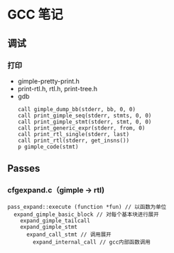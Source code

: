 # GCC 笔记

## 调试

### 打印

- gimple-pretty-print.h
- print-rtl.h, rtl.h, print-tree.h
- gdb
  ```
  call gimple_dump_bb(stderr, bb, 0, 0)
  call print_gimple_seq(stderr, stmts, 0, 0)
  call print_gimple_stmt(stderr, stmt, 0, 0)
  call print_generic_expr(stderr, from, 0)
  call print_rtl_single(stderr, last)
  call print_rtl(stderr, get_insns())
  p gimple_code(stmt)
  ```


## Passes

### cfgexpand.c（gimple -> rtl)

```
pass_expand::execute (function *fun) // 以函数为单位
  expand_gimple_basic_block // 对每个基本块进行展开
  	expand_gimple_tailcall
  	expand_gimple_stmt
  	  expand_call_stmt // 调用展开
  	    expand_internal_call // gcc内部函数调用
```



